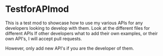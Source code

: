 # TestforAPImod
This is a test mod to showcase how to use my various APIs for any developers looking to develop with them. 
Look at the different files for different APIs
If other developers what to add their own examples, or their own API's, I will accept pull requests. 

However, only add new API's if you are the developer of them. 
